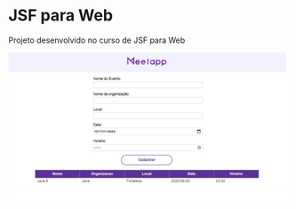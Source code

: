 # JSF para Web

Projeto desenvolvido no curso de JSF para Web


![alt text](https://github.com/JessicaRodriguesdc/Estudo_Java-JSF/blob/master/JSF%20para%20Web/projetoMeetapp.png)
